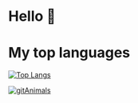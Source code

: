 # Hello 👋


# My top languages
[![Top Langs](https://github-readme-stats.vercel.app/api/top-langs/?username=its232)](https://github.com/its232/github-readme-stats)

[![gitAnimals](https://render.gitanimals.org/farms/its232)](https://github.com/its232/gitanimals)

